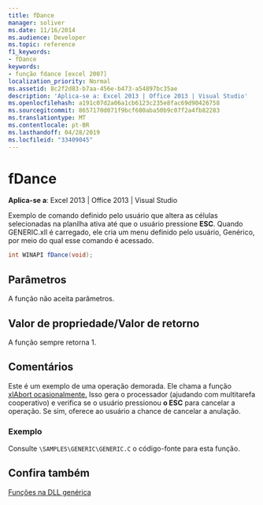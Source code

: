 ```yaml
---
title: fDance
manager: soliver
ms.date: 11/16/2014
ms.audience: Developer
ms.topic: reference
f1_keywords:
- fDance
keywords:
- função fdance [excel 2007]
localization_priority: Normal
ms.assetid: 8c2f2d83-b7aa-456e-b473-a54897bc35ae
description: 'Aplica-se a: Excel 2013 | Office 2013 | Visual Studio'
ms.openlocfilehash: a191c07d2a06a1cb6123c235e8fac69d90426758
ms.sourcegitcommit: 8657170d071f9bcf680aba50b9c07f2a4fb82283
ms.translationtype: MT
ms.contentlocale: pt-BR
ms.lasthandoff: 04/28/2019
ms.locfileid: "33409045"
---
```

# <a name="fdance"></a>fDance

 **Aplica-se a**: Excel 2013 | Office 2013 | Visual Studio 
  
Exemplo de comando definido pelo usuário que altera as células selecionadas na planilha ativa até que o usuário pressione **ESC**. Quando GENERIC.xll é carregado, ele cria um menu definido pelo usuário, Genérico, por meio do qual esse comando é acessado.
  
```cs
int WINAPI fDance(void);
```

## <a name="parameters"></a>Parâmetros

A função não aceita parâmetros.
  
## <a name="property-valuereturn-value"></a>Valor de propriedade/Valor de retorno

A função sempre retorna 1.
  
## <a name="remarks"></a>Comentários

Este é um exemplo de uma operação demorada. Ele chama a função [xlAbort ocasionalmente.](xlabort.md) Isso gera o processador (ajudando com multitarefa cooperativo) e verifica se o usuário pressionou **o ESC** para cancelar a operação. Se sim, oferece ao usuário a chance de cancelar a anulação. 
  
### <a name="example"></a>Exemplo

Consulte  `\SAMPLES\GENERIC\GENERIC.C` o código-fonte para esta função. 
  
## <a name="see-also"></a>Confira também



[Funções na DLL genérica](functions-in-the-generic-dll.md)

